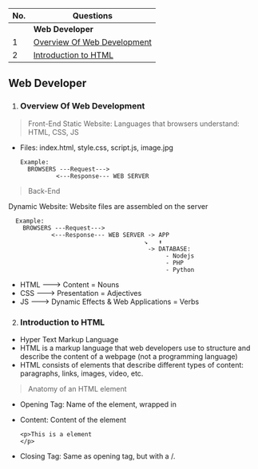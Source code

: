 | No. | Questions                                                   |
| --- | ----------------------------------------------------------- |
|     | **Web Developer**                                           |
| 1   | [Overview Of Web Development](#Overview-Of-Web-Development) |
| 2   | [Introduction to HTML](#Introduction-to-HTML)               |

## Web Developer

1. ### Overview Of Web Development

> Front-End
> Static Website: Languages that browsers understand: HTML, CSS, JS

- Files: index.html, style.css, script.js, image.jpg

      Example:
        BROWSERS ---Request--->
                <---Response--- WEB SERVER

> Back-End

Dynamic Website: Website files are assembled on the server

      Example:
        BROWSERS ---Request--->
                <---Response--- WEB SERVER -> APP
                                          ↘️   ⬆️
                                           -> DATABASE:
                                                - Nodejs
                                                - PHP
                                                - Python

- HTML ---> Content = Nouns
- CSS ---> Presentation = Adjectives
- JS ---> Dynamic Effects & Web Applications = Verbs

2. ### Introduction to HTML

- Hyper Text Markup Language
- HTML is a markup language that web developers use to structure and describe the content of a webpage (not a programming language)
- HTML consists of elements that describe different types of content: paragraphs, links, images, video, etc.

> Anatomy of an HTML element

- Opening Tag: Name of the element, wrapped in
- Content: Content of the element

  ```
  <p>This is a element
  </p>

  ```

- Closing Tag: Same as opening tag, but with a /.
